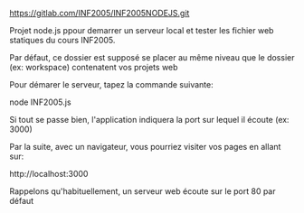 
https://gitlab.com/INF2005/INF2005NODEJS.git

Projet node.js ppour demarrer un serveur local et tester les fichier web statiques du cours INF2005.

Par défaut, ce dossier est supposé se placer au même niveau que le dossier (ex: workspace) contenatent vos projets web


Pour démarer le serveur, tapez la commande suivante:

node INF2005.js

Si tout se passe bien, l'application indiquera la port sur lequel il écoute (ex: 3000)

Par la suite, avec un navigateur, vous pourriez visiter vos pages en allant sur:

http://localhost:3000

Rappelons qu'habituellement, un serveur web écoute sur le port 80 par défaut
